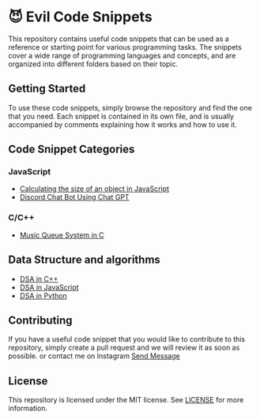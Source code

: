 # 😈 Evil Code Snippets

This repository contains useful code snippets that can be used as a reference or starting point for various programming tasks. The snippets cover a wide range of programming languages and concepts, and are organized into different folders based on their topic.

## Getting Started

To use these code snippets, simply browse the repository and find the one that you need. Each snippet is contained in its own file, and is usually accompanied by comments explaining how it works and how to use it.

## Code Snippet Categories

### JavaScript

- [Calculating the size of an object in JavaScript](https://github.com/kabirsingh2004/Evil-Codes/blob/main/sizeofobj.js)
- [ Discord Chat Bot Using Chat GPT ](https://github.com/kabirsingh2004/Evil-Codes/blob/main/chatgpt_discordbot.js)

### C/C++

- [Music Queue System in C]()

## Data Structure and algorithms

- [DSA in C++]()
- [DSA in JavaScript]()
- [DSA in Python]()

## Contributing

If you have a useful code snippet that you would like to contribute to this repository, simply create a pull request and we will review it as soon as possible. or contact me on Instagram [Send Message](https://www.instagram.com/kabirjaipal_2004/)

## License

This repository is licensed under the MIT license. See [LICENSE](./LICENSE) for more information.
